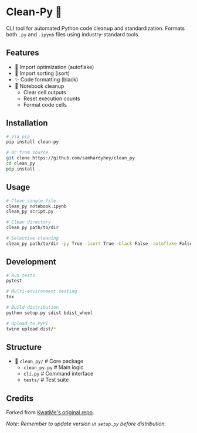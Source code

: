 # Clean-Py 🧹

CLI tool for automated Python code cleanup and standardization. Formats both `.py` and `.ipynb` files using industry-standard tools.

## Features
- 🔄 Import optimization (autoflake)
- 📝 Import sorting (isort)
- ✨ Code formatting (black)
- 📓 Notebook cleanup
  - Clear cell outputs
  - Reset execution counts
  - Format code cells

## Installation
```bash
# Via pip
pip install clean-py

# Or from source
git clone https://github.com/samhardyhey/clean_py
cd clean_py
pip install .
```

## Usage
```bash
# Clean single file
clean_py notebook.ipynb
clean_py script.py

# Clean directory
clean_py path/to/dir

# Selective cleaning
clean_py path/to/dir -py True -isort True -black False -autoflake False
```

## Development
```bash
# Run tests
pytest

# Multi-environment testing
tox

# Build distribution
python setup.py sdist bdist_wheel

# Upload to PyPI
twine upload dist/*
```

## Structure
- 🔧 `clean_py/` # Core package
  - `clean_py.py` # Main logic
  - `cli.py` # Command interface
  - `tests/` # Test suite

## Credits
Forked from [KwatMe's original repo](https://github.com/KwatME/clean_ipynb).

*Note: Remember to update version in `setup.py` before distribution.*
